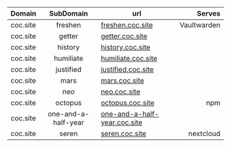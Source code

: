 
| Domain   |      SubDomain      | url                                                                  |      Serves |
| :------- | :-----------------: | -------------------------------------------------------------------- | ----------: |
| сос.site |       freshen       | [freshen.сос.site](https://freshen.сос.site)                         | Vaultwarden |
| сос.site |       getter        | [getter.сос.site](https://getter.сос.site)                           |             |
| сос.site |       history       | [history.сос.site](https://history.сос.site)                         |             |
| сос.site |      humiliate      | [humiliate.сос.site](https://humiliate.сос.site)                     |             |
| сос.site |      justified      | [justified.сос.site](https://justified.сос.site)                     |             |
| сос.site |        mars         | [mars.сос.site](https://mars.сос.site)                               |             |
| сос.site |         neo         | [neo.сос.site](https://neo.сос.site)                                 |             |
| сос.site |       octopus       | [octopus.сос.site](https://octopus.сос.site)                         |         npm |
| сос.site | one-and-a-half-year | [one-and-a-half-year.сос.site](https://one-and-a-half-year.сос.site) |             |
| сос.site |        seren        | [seren.сос.site](https://seren.сос.site)                             |   nextcloud |










